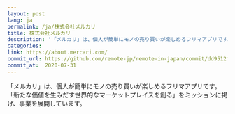 ```yaml
---
layout: post
lang: ja
permalink: /ja/株式会社メルカリ
title: 株式会社メルカリ
description: '「メルカリ」は、個人が簡単にモノの売り買いが楽しめるフリマアプリです。「新たな価値を生みだす世界的なマーケットプレイスを創る」をミッションに掲げ、事業を展開しています。'
categories: 
link: https://about.mercari.com/
commit_url: https://github.com/remote-jp/remote-in-japan/commit/dd9512f429b520c5d8510f5f844695a160d166dd
commit_at:  2020-07-31
---
```


<p>「メルカリ」は、個人が簡単にモノの売り買いが楽しめるフリマアプリです。「新たな価値を生みだす世界的なマーケットプレイスを創る」をミッションに掲げ、事業を展開しています。</p>
